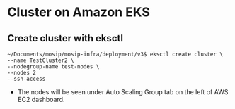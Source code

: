 # Cluster on Amazon EKS

## Create cluster with eksctl
```
~/Documents/mosip/mosip-infra/deployment/v3$ eksctl create cluster \                    
--name TestCluster2 \                
--nodegroup-name test-nodes \
--nodes 2
--ssh-access 
```

* The nodes will be seen under Auto Scaling Group tab on the left of AWS EC2 dashboard.

